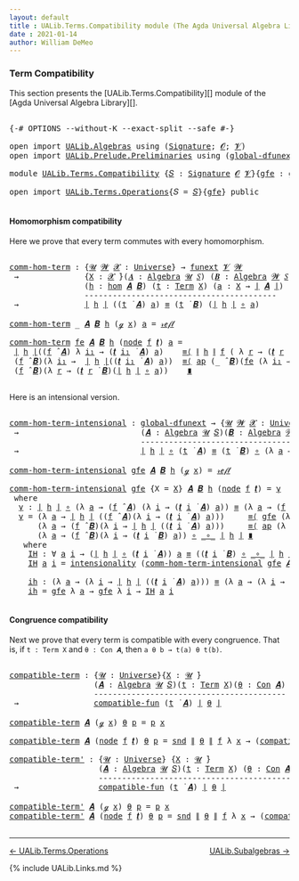 ```yaml
---
layout: default
title : UALib.Terms.Compatibility module (The Agda Universal Algebra Library)
date : 2021-01-14
author: William DeMeo
---
```


### <a id="term-compatibility">Term Compatibility</a>

This section presents the [UALib.Terms.Compatibility][] module of the [Agda Universal Algebra Library][].

<pre class="Agda">

<a id="320" class="Symbol">{-#</a> <a id="324" class="Keyword">OPTIONS</a> <a id="332" class="Pragma">--without-K</a> <a id="344" class="Pragma">--exact-split</a> <a id="358" class="Pragma">--safe</a> <a id="365" class="Symbol">#-}</a>

<a id="370" class="Keyword">open</a> <a id="375" class="Keyword">import</a> <a id="382" href="UALib.Algebras.html" class="Module">UALib.Algebras</a> <a id="397" class="Keyword">using</a> <a id="403" class="Symbol">(</a><a id="404" href="UALib.Algebras.Signatures.html#1377" class="Function">Signature</a><a id="413" class="Symbol">;</a> <a id="415" href="universes.html#613" class="Generalizable">𝓞</a><a id="416" class="Symbol">;</a> <a id="418" href="universes.html#617" class="Generalizable">𝓥</a><a id="419" class="Symbol">)</a>
<a id="421" class="Keyword">open</a> <a id="426" class="Keyword">import</a> <a id="433" href="UALib.Prelude.Preliminaries.html" class="Module">UALib.Prelude.Preliminaries</a> <a id="461" class="Keyword">using</a> <a id="467" class="Symbol">(</a><a id="468" href="MGS-Subsingleton-Theorems.html#3468" class="Function">global-dfunext</a><a id="482" class="Symbol">)</a>

<a id="485" class="Keyword">module</a> <a id="492" href="UALib.Terms.Compatibility.html" class="Module">UALib.Terms.Compatibility</a> <a id="518" class="Symbol">{</a><a id="519" href="UALib.Terms.Compatibility.html#519" class="Bound">𝑆</a> <a id="521" class="Symbol">:</a> <a id="523" href="UALib.Algebras.Signatures.html#1377" class="Function">Signature</a> <a id="533" href="universes.html#613" class="Generalizable">𝓞</a> <a id="535" href="universes.html#617" class="Generalizable">𝓥</a><a id="536" class="Symbol">}{</a><a id="538" href="UALib.Terms.Compatibility.html#538" class="Bound">gfe</a> <a id="542" class="Symbol">:</a> <a id="544" href="MGS-Subsingleton-Theorems.html#3468" class="Function">global-dfunext</a><a id="558" class="Symbol">}</a> <a id="560" class="Keyword">where</a>

<a id="567" class="Keyword">open</a> <a id="572" class="Keyword">import</a> <a id="579" href="UALib.Terms.Operations.html" class="Module">UALib.Terms.Operations</a><a id="601" class="Symbol">{</a><a id="602" class="Argument">𝑆</a> <a id="604" class="Symbol">=</a> <a id="606" href="UALib.Terms.Compatibility.html#519" class="Bound">𝑆</a><a id="607" class="Symbol">}{</a><a id="609" href="UALib.Terms.Compatibility.html#538" class="Bound">gfe</a><a id="612" class="Symbol">}</a> <a id="614" class="Keyword">public</a>

</pre>



#### <a id="homomorphism compatibility">Homomorphism compatibility</a>

Here we prove that every term commutes with every homomorphism.

<pre class="Agda">

<a id="comm-hom-term"></a><a id="787" href="UALib.Terms.Compatibility.html#787" class="Function">comm-hom-term</a> <a id="801" class="Symbol">:</a> <a id="803" class="Symbol">{</a><a id="804" href="UALib.Terms.Compatibility.html#804" class="Bound">𝓤</a> <a id="806" href="UALib.Terms.Compatibility.html#806" class="Bound">𝓦</a> <a id="808" href="UALib.Terms.Compatibility.html#808" class="Bound">𝓧</a> <a id="810" class="Symbol">:</a> <a id="812" href="universes.html#551" class="Function">Universe</a><a id="820" class="Symbol">}</a> <a id="822" class="Symbol">→</a> <a id="824" href="MGS-FunExt-from-Univalence.html#393" class="Function">funext</a> <a id="831" href="UALib.Terms.Compatibility.html#535" class="Bound">𝓥</a> <a id="833" href="UALib.Terms.Compatibility.html#806" class="Bound">𝓦</a>
 <a id="836" class="Symbol">→</a>              <a id="851" class="Symbol">{</a><a id="852" href="UALib.Terms.Compatibility.html#852" class="Bound">X</a> <a id="854" class="Symbol">:</a> <a id="856" href="UALib.Terms.Compatibility.html#808" class="Bound">𝓧</a> <a id="858" href="universes.html#758" class="Function Operator">̇</a><a id="859" class="Symbol">}(</a><a id="861" href="UALib.Terms.Compatibility.html#861" class="Bound">𝑨</a> <a id="863" class="Symbol">:</a> <a id="865" href="UALib.Algebras.Algebras.html#771" class="Function">Algebra</a> <a id="873" href="UALib.Terms.Compatibility.html#804" class="Bound">𝓤</a> <a id="875" href="UALib.Terms.Compatibility.html#519" class="Bound">𝑆</a><a id="876" class="Symbol">)</a> <a id="878" class="Symbol">(</a><a id="879" href="UALib.Terms.Compatibility.html#879" class="Bound">𝑩</a> <a id="881" class="Symbol">:</a> <a id="883" href="UALib.Algebras.Algebras.html#771" class="Function">Algebra</a> <a id="891" href="UALib.Terms.Compatibility.html#806" class="Bound">𝓦</a> <a id="893" href="UALib.Terms.Compatibility.html#519" class="Bound">𝑆</a><a id="894" class="Symbol">)</a>
                <a id="912" class="Symbol">(</a><a id="913" href="UALib.Terms.Compatibility.html#913" class="Bound">h</a> <a id="915" class="Symbol">:</a> <a id="917" href="UALib.Homomorphisms.Basic.html#2319" class="Function">hom</a> <a id="921" href="UALib.Terms.Compatibility.html#861" class="Bound">𝑨</a> <a id="923" href="UALib.Terms.Compatibility.html#879" class="Bound">𝑩</a><a id="924" class="Symbol">)</a> <a id="926" class="Symbol">(</a><a id="927" href="UALib.Terms.Compatibility.html#927" class="Bound">t</a> <a id="929" class="Symbol">:</a> <a id="931" href="UALib.Terms.Basic.html#2343" class="Datatype">Term</a> <a id="936" href="UALib.Terms.Compatibility.html#852" class="Bound">X</a><a id="937" class="Symbol">)</a> <a id="939" class="Symbol">(</a><a id="940" href="UALib.Terms.Compatibility.html#940" class="Bound">a</a> <a id="942" class="Symbol">:</a> <a id="944" href="UALib.Terms.Compatibility.html#852" class="Bound">X</a> <a id="946" class="Symbol">→</a> <a id="948" href="UALib.Prelude.Preliminaries.html#11659" class="Function Operator">∣</a> <a id="950" href="UALib.Terms.Compatibility.html#861" class="Bound">𝑨</a> <a id="952" href="UALib.Prelude.Preliminaries.html#11659" class="Function Operator">∣</a><a id="953" class="Symbol">)</a>
                <a id="971" class="Comment">-----------------------------------------</a>
 <a id="1014" class="Symbol">→</a>              <a id="1029" href="UALib.Prelude.Preliminaries.html#11659" class="Function Operator">∣</a> <a id="1031" href="UALib.Terms.Compatibility.html#913" class="Bound">h</a> <a id="1033" href="UALib.Prelude.Preliminaries.html#11659" class="Function Operator">∣</a> <a id="1035" class="Symbol">((</a><a id="1037" href="UALib.Terms.Compatibility.html#927" class="Bound">t</a> <a id="1039" href="UALib.Terms.Operations.html#1559" class="Function Operator">̇</a> <a id="1041" href="UALib.Terms.Compatibility.html#861" class="Bound">𝑨</a><a id="1042" class="Symbol">)</a> <a id="1044" href="UALib.Terms.Compatibility.html#940" class="Bound">a</a><a id="1045" class="Symbol">)</a> <a id="1047" href="UALib.Prelude.Preliminaries.html#5556" class="Datatype Operator">≡</a> <a id="1049" class="Symbol">(</a><a id="1050" href="UALib.Terms.Compatibility.html#927" class="Bound">t</a> <a id="1052" href="UALib.Terms.Operations.html#1559" class="Function Operator">̇</a> <a id="1054" href="UALib.Terms.Compatibility.html#879" class="Bound">𝑩</a><a id="1055" class="Symbol">)</a> <a id="1057" class="Symbol">(</a><a id="1058" href="UALib.Prelude.Preliminaries.html#11659" class="Function Operator">∣</a> <a id="1060" href="UALib.Terms.Compatibility.html#913" class="Bound">h</a> <a id="1062" href="UALib.Prelude.Preliminaries.html#11659" class="Function Operator">∣</a> <a id="1064" href="MGS-MLTT.html#3813" class="Function Operator">∘</a> <a id="1066" href="UALib.Terms.Compatibility.html#940" class="Bound">a</a><a id="1067" class="Symbol">)</a>

<a id="1070" href="UALib.Terms.Compatibility.html#787" class="Function">comm-hom-term</a> <a id="1084" class="Symbol">_</a> <a id="1086" href="UALib.Terms.Compatibility.html#1086" class="Bound">𝑨</a> <a id="1088" href="UALib.Terms.Compatibility.html#1088" class="Bound">𝑩</a> <a id="1090" href="UALib.Terms.Compatibility.html#1090" class="Bound">h</a> <a id="1092" class="Symbol">(</a><a id="1093" href="UALib.Terms.Operations.html#617" class="InductiveConstructor">ℊ</a> <a id="1095" href="UALib.Terms.Compatibility.html#1095" class="Bound">x</a><a id="1096" class="Symbol">)</a> <a id="1098" href="UALib.Terms.Compatibility.html#1098" class="Bound">a</a> <a id="1100" class="Symbol">=</a> <a id="1102" href="UALib.Prelude.Preliminaries.html#5570" class="InductiveConstructor">𝓇ℯ𝒻𝓁</a>

<a id="1108" href="UALib.Terms.Compatibility.html#787" class="Function">comm-hom-term</a> <a id="1122" href="UALib.Terms.Compatibility.html#1122" class="Bound">fe</a> <a id="1125" href="UALib.Terms.Compatibility.html#1125" class="Bound">𝑨</a> <a id="1127" href="UALib.Terms.Compatibility.html#1127" class="Bound">𝑩</a> <a id="1129" href="UALib.Terms.Compatibility.html#1129" class="Bound">h</a> <a id="1131" class="Symbol">(</a><a id="1132" href="UALib.Terms.Basic.html#2416" class="InductiveConstructor">node</a> <a id="1137" href="UALib.Terms.Compatibility.html#1137" class="Bound">f</a> <a id="1139" href="UALib.Terms.Compatibility.html#1139" class="Bound">𝒕</a><a id="1140" class="Symbol">)</a> <a id="1142" href="UALib.Terms.Compatibility.html#1142" class="Bound">a</a> <a id="1144" class="Symbol">=</a>
 <a id="1147" href="UALib.Prelude.Preliminaries.html#11659" class="Function Operator">∣</a> <a id="1149" href="UALib.Terms.Compatibility.html#1129" class="Bound">h</a> <a id="1151" href="UALib.Prelude.Preliminaries.html#11659" class="Function Operator">∣</a><a id="1152" class="Symbol">((</a><a id="1154" href="UALib.Terms.Compatibility.html#1137" class="Bound">f</a> <a id="1156" href="UALib.Algebras.Algebras.html#2921" class="Function Operator">̂</a> <a id="1158" href="UALib.Terms.Compatibility.html#1125" class="Bound">𝑨</a><a id="1159" class="Symbol">)</a> <a id="1161" class="Symbol">λ</a> <a id="1163" href="UALib.Terms.Compatibility.html#1163" class="Bound">i₁</a> <a id="1166" class="Symbol">→</a> <a id="1168" class="Symbol">(</a><a id="1169" href="UALib.Terms.Compatibility.html#1139" class="Bound">𝒕</a> <a id="1171" href="UALib.Terms.Compatibility.html#1163" class="Bound">i₁</a> <a id="1174" href="UALib.Terms.Operations.html#1559" class="Function Operator">̇</a> <a id="1176" href="UALib.Terms.Compatibility.html#1125" class="Bound">𝑨</a><a id="1177" class="Symbol">)</a> <a id="1179" href="UALib.Terms.Compatibility.html#1142" class="Bound">a</a><a id="1180" class="Symbol">)</a>    <a id="1185" href="MGS-MLTT.html#5997" class="Function Operator">≡⟨</a> <a id="1188" href="UALib.Prelude.Preliminaries.html#11740" class="Function Operator">∥</a> <a id="1190" href="UALib.Terms.Compatibility.html#1129" class="Bound">h</a> <a id="1192" href="UALib.Prelude.Preliminaries.html#11740" class="Function Operator">∥</a> <a id="1194" href="UALib.Terms.Compatibility.html#1137" class="Bound">f</a> <a id="1196" class="Symbol">(</a> <a id="1198" class="Symbol">λ</a> <a id="1200" href="UALib.Terms.Compatibility.html#1200" class="Bound">r</a> <a id="1202" class="Symbol">→</a> <a id="1204" class="Symbol">(</a><a id="1205" href="UALib.Terms.Compatibility.html#1139" class="Bound">𝒕</a> <a id="1207" href="UALib.Terms.Compatibility.html#1200" class="Bound">r</a> <a id="1209" href="UALib.Terms.Operations.html#1559" class="Function Operator">̇</a> <a id="1211" href="UALib.Terms.Compatibility.html#1125" class="Bound">𝑨</a><a id="1212" class="Symbol">)</a> <a id="1214" href="UALib.Terms.Compatibility.html#1142" class="Bound">a</a> <a id="1216" class="Symbol">)</a> <a id="1218" href="MGS-MLTT.html#5997" class="Function Operator">⟩</a>
 <a id="1221" class="Symbol">(</a><a id="1222" href="UALib.Terms.Compatibility.html#1137" class="Bound">f</a> <a id="1224" href="UALib.Algebras.Algebras.html#2921" class="Function Operator">̂</a> <a id="1226" href="UALib.Terms.Compatibility.html#1127" class="Bound">𝑩</a><a id="1227" class="Symbol">)(λ</a> <a id="1231" href="UALib.Terms.Compatibility.html#1231" class="Bound">i₁</a> <a id="1234" class="Symbol">→</a>  <a id="1237" href="UALib.Prelude.Preliminaries.html#11659" class="Function Operator">∣</a> <a id="1239" href="UALib.Terms.Compatibility.html#1129" class="Bound">h</a> <a id="1241" href="UALib.Prelude.Preliminaries.html#11659" class="Function Operator">∣</a><a id="1242" class="Symbol">((</a><a id="1244" href="UALib.Terms.Compatibility.html#1139" class="Bound">𝒕</a> <a id="1246" href="UALib.Terms.Compatibility.html#1231" class="Bound">i₁</a> <a id="1249" href="UALib.Terms.Operations.html#1559" class="Function Operator">̇</a> <a id="1251" href="UALib.Terms.Compatibility.html#1125" class="Bound">𝑨</a><a id="1252" class="Symbol">)</a> <a id="1254" href="UALib.Terms.Compatibility.html#1142" class="Bound">a</a><a id="1255" class="Symbol">))</a>  <a id="1259" href="MGS-MLTT.html#5997" class="Function Operator">≡⟨</a> <a id="1262" href="MGS-MLTT.html#6613" class="Function">ap</a> <a id="1265" class="Symbol">(_</a> <a id="1268" href="UALib.Algebras.Algebras.html#2921" class="Function Operator">̂</a> <a id="1270" href="UALib.Terms.Compatibility.html#1127" class="Bound">𝑩</a><a id="1271" class="Symbol">)(</a><a id="1273" href="UALib.Terms.Compatibility.html#1122" class="Bound">fe</a> <a id="1276" class="Symbol">(λ</a> <a id="1279" href="UALib.Terms.Compatibility.html#1279" class="Bound">i₁</a> <a id="1282" class="Symbol">→</a> <a id="1284" href="UALib.Terms.Compatibility.html#787" class="Function">comm-hom-term</a> <a id="1298" href="UALib.Terms.Compatibility.html#1122" class="Bound">fe</a> <a id="1301" href="UALib.Terms.Compatibility.html#1125" class="Bound">𝑨</a> <a id="1303" href="UALib.Terms.Compatibility.html#1127" class="Bound">𝑩</a> <a id="1305" href="UALib.Terms.Compatibility.html#1129" class="Bound">h</a> <a id="1307" class="Symbol">(</a><a id="1308" href="UALib.Terms.Compatibility.html#1139" class="Bound">𝒕</a> <a id="1310" href="UALib.Terms.Compatibility.html#1279" class="Bound">i₁</a><a id="1312" class="Symbol">)</a> <a id="1314" href="UALib.Terms.Compatibility.html#1142" class="Bound">a</a><a id="1315" class="Symbol">))</a><a id="1317" href="MGS-MLTT.html#5997" class="Function Operator">⟩</a>
 <a id="1320" class="Symbol">(</a><a id="1321" href="UALib.Terms.Compatibility.html#1137" class="Bound">f</a> <a id="1323" href="UALib.Algebras.Algebras.html#2921" class="Function Operator">̂</a> <a id="1325" href="UALib.Terms.Compatibility.html#1127" class="Bound">𝑩</a><a id="1326" class="Symbol">)(λ</a> <a id="1330" href="UALib.Terms.Compatibility.html#1330" class="Bound">r</a> <a id="1332" class="Symbol">→</a> <a id="1334" class="Symbol">(</a><a id="1335" href="UALib.Terms.Compatibility.html#1139" class="Bound">𝒕</a> <a id="1337" href="UALib.Terms.Compatibility.html#1330" class="Bound">r</a> <a id="1339" href="UALib.Terms.Operations.html#1559" class="Function Operator">̇</a> <a id="1341" href="UALib.Terms.Compatibility.html#1127" class="Bound">𝑩</a><a id="1342" class="Symbol">)(</a><a id="1344" href="UALib.Prelude.Preliminaries.html#11659" class="Function Operator">∣</a> <a id="1346" href="UALib.Terms.Compatibility.html#1129" class="Bound">h</a> <a id="1348" href="UALib.Prelude.Preliminaries.html#11659" class="Function Operator">∣</a> <a id="1350" href="MGS-MLTT.html#3813" class="Function Operator">∘</a> <a id="1352" href="UALib.Terms.Compatibility.html#1142" class="Bound">a</a><a id="1353" class="Symbol">))</a>    <a id="1359" href="MGS-MLTT.html#6079" class="Function Operator">∎</a>

</pre>

Here is an intensional version.

<pre class="Agda">

<a id="comm-hom-term-intensional"></a><a id="1421" href="UALib.Terms.Compatibility.html#1421" class="Function">comm-hom-term-intensional</a> <a id="1447" class="Symbol">:</a> <a id="1449" href="MGS-Subsingleton-Theorems.html#3468" class="Function">global-dfunext</a> <a id="1464" class="Symbol">→</a> <a id="1466" class="Symbol">{</a><a id="1467" href="UALib.Terms.Compatibility.html#1467" class="Bound">𝓤</a> <a id="1469" href="UALib.Terms.Compatibility.html#1469" class="Bound">𝓦</a> <a id="1471" href="UALib.Terms.Compatibility.html#1471" class="Bound">𝓧</a> <a id="1473" class="Symbol">:</a> <a id="1475" href="universes.html#551" class="Function">Universe</a><a id="1483" class="Symbol">}{</a><a id="1485" href="UALib.Terms.Compatibility.html#1485" class="Bound">X</a> <a id="1487" class="Symbol">:</a> <a id="1489" href="UALib.Terms.Compatibility.html#1471" class="Bound">𝓧</a> <a id="1491" href="universes.html#758" class="Function Operator">̇</a><a id="1492" class="Symbol">}</a>
 <a id="1495" class="Symbol">→</a>                          <a id="1522" class="Symbol">(</a><a id="1523" href="UALib.Terms.Compatibility.html#1523" class="Bound">𝑨</a> <a id="1525" class="Symbol">:</a> <a id="1527" href="UALib.Algebras.Algebras.html#771" class="Function">Algebra</a> <a id="1535" href="UALib.Terms.Compatibility.html#1467" class="Bound">𝓤</a> <a id="1537" href="UALib.Terms.Compatibility.html#519" class="Bound">𝑆</a><a id="1538" class="Symbol">)(</a><a id="1540" href="UALib.Terms.Compatibility.html#1540" class="Bound">𝑩</a> <a id="1542" class="Symbol">:</a> <a id="1544" href="UALib.Algebras.Algebras.html#771" class="Function">Algebra</a> <a id="1552" href="UALib.Terms.Compatibility.html#1469" class="Bound">𝓦</a> <a id="1554" href="UALib.Terms.Compatibility.html#519" class="Bound">𝑆</a><a id="1555" class="Symbol">)(</a><a id="1557" href="UALib.Terms.Compatibility.html#1557" class="Bound">h</a> <a id="1559" class="Symbol">:</a> <a id="1561" href="UALib.Homomorphisms.Basic.html#2319" class="Function">hom</a> <a id="1565" href="UALib.Terms.Compatibility.html#1523" class="Bound">𝑨</a> <a id="1567" href="UALib.Terms.Compatibility.html#1540" class="Bound">𝑩</a><a id="1568" class="Symbol">)(</a><a id="1570" href="UALib.Terms.Compatibility.html#1570" class="Bound">t</a> <a id="1572" class="Symbol">:</a> <a id="1574" href="UALib.Terms.Basic.html#2343" class="Datatype">Term</a> <a id="1579" href="UALib.Terms.Compatibility.html#1485" class="Bound">X</a><a id="1580" class="Symbol">)</a>
                            <a id="1610" class="Comment">-------------------------------------------------------------</a>
 <a id="1673" class="Symbol">→</a>                          <a id="1700" href="UALib.Prelude.Preliminaries.html#11659" class="Function Operator">∣</a> <a id="1702" href="UALib.Terms.Compatibility.html#1557" class="Bound">h</a> <a id="1704" href="UALib.Prelude.Preliminaries.html#11659" class="Function Operator">∣</a> <a id="1706" href="MGS-MLTT.html#3813" class="Function Operator">∘</a> <a id="1708" class="Symbol">(</a><a id="1709" href="UALib.Terms.Compatibility.html#1570" class="Bound">t</a> <a id="1711" href="UALib.Terms.Operations.html#1559" class="Function Operator">̇</a> <a id="1713" href="UALib.Terms.Compatibility.html#1523" class="Bound">𝑨</a><a id="1714" class="Symbol">)</a> <a id="1716" href="UALib.Prelude.Preliminaries.html#5556" class="Datatype Operator">≡</a> <a id="1718" class="Symbol">(</a><a id="1719" href="UALib.Terms.Compatibility.html#1570" class="Bound">t</a> <a id="1721" href="UALib.Terms.Operations.html#1559" class="Function Operator">̇</a> <a id="1723" href="UALib.Terms.Compatibility.html#1540" class="Bound">𝑩</a><a id="1724" class="Symbol">)</a> <a id="1726" href="MGS-MLTT.html#3813" class="Function Operator">∘</a> <a id="1728" class="Symbol">(λ</a> <a id="1731" href="UALib.Terms.Compatibility.html#1731" class="Bound">a</a> <a id="1733" class="Symbol">→</a> <a id="1735" href="UALib.Prelude.Preliminaries.html#11659" class="Function Operator">∣</a> <a id="1737" href="UALib.Terms.Compatibility.html#1557" class="Bound">h</a> <a id="1739" href="UALib.Prelude.Preliminaries.html#11659" class="Function Operator">∣</a> <a id="1741" href="MGS-MLTT.html#3813" class="Function Operator">∘</a> <a id="1743" href="UALib.Terms.Compatibility.html#1731" class="Bound">a</a><a id="1744" class="Symbol">)</a>

<a id="1747" href="UALib.Terms.Compatibility.html#1421" class="Function">comm-hom-term-intensional</a> <a id="1773" href="UALib.Terms.Compatibility.html#1773" class="Bound">gfe</a> <a id="1777" href="UALib.Terms.Compatibility.html#1777" class="Bound">𝑨</a> <a id="1779" href="UALib.Terms.Compatibility.html#1779" class="Bound">𝑩</a> <a id="1781" href="UALib.Terms.Compatibility.html#1781" class="Bound">h</a> <a id="1783" class="Symbol">(</a><a id="1784" href="UALib.Terms.Operations.html#617" class="InductiveConstructor">ℊ</a> <a id="1786" href="UALib.Terms.Compatibility.html#1786" class="Bound">x</a><a id="1787" class="Symbol">)</a> <a id="1789" class="Symbol">=</a> <a id="1791" href="UALib.Prelude.Preliminaries.html#5570" class="InductiveConstructor">𝓇ℯ𝒻𝓁</a>

<a id="1797" href="UALib.Terms.Compatibility.html#1421" class="Function">comm-hom-term-intensional</a> <a id="1823" href="UALib.Terms.Compatibility.html#1823" class="Bound">gfe</a> <a id="1827" class="Symbol">{</a><a id="1828" class="Argument">X</a> <a id="1830" class="Symbol">=</a> <a id="1832" href="UALib.Terms.Compatibility.html#1832" class="Bound">X</a><a id="1833" class="Symbol">}</a> <a id="1835" href="UALib.Terms.Compatibility.html#1835" class="Bound">𝑨</a> <a id="1837" href="UALib.Terms.Compatibility.html#1837" class="Bound">𝑩</a> <a id="1839" href="UALib.Terms.Compatibility.html#1839" class="Bound">h</a> <a id="1841" class="Symbol">(</a><a id="1842" href="UALib.Terms.Basic.html#2416" class="InductiveConstructor">node</a> <a id="1847" href="UALib.Terms.Compatibility.html#1847" class="Bound">f</a> <a id="1849" href="UALib.Terms.Compatibility.html#1849" class="Bound">𝒕</a><a id="1850" class="Symbol">)</a> <a id="1852" class="Symbol">=</a> <a id="1854" href="UALib.Terms.Compatibility.html#1865" class="Function">γ</a>
 <a id="1857" class="Keyword">where</a>
  <a id="1865" href="UALib.Terms.Compatibility.html#1865" class="Function">γ</a> <a id="1867" class="Symbol">:</a> <a id="1869" href="UALib.Prelude.Preliminaries.html#11659" class="Function Operator">∣</a> <a id="1871" href="UALib.Terms.Compatibility.html#1839" class="Bound">h</a> <a id="1873" href="UALib.Prelude.Preliminaries.html#11659" class="Function Operator">∣</a> <a id="1875" href="MGS-MLTT.html#3813" class="Function Operator">∘</a> <a id="1877" class="Symbol">(λ</a> <a id="1880" href="UALib.Terms.Compatibility.html#1880" class="Bound">a</a> <a id="1882" class="Symbol">→</a> <a id="1884" class="Symbol">(</a><a id="1885" href="UALib.Terms.Compatibility.html#1847" class="Bound">f</a> <a id="1887" href="UALib.Algebras.Algebras.html#2921" class="Function Operator">̂</a> <a id="1889" href="UALib.Terms.Compatibility.html#1835" class="Bound">𝑨</a><a id="1890" class="Symbol">)</a> <a id="1892" class="Symbol">(λ</a> <a id="1895" href="UALib.Terms.Compatibility.html#1895" class="Bound">i</a> <a id="1897" class="Symbol">→</a> <a id="1899" class="Symbol">(</a><a id="1900" href="UALib.Terms.Compatibility.html#1849" class="Bound">𝒕</a> <a id="1902" href="UALib.Terms.Compatibility.html#1895" class="Bound">i</a> <a id="1904" href="UALib.Terms.Operations.html#1559" class="Function Operator">̇</a> <a id="1906" href="UALib.Terms.Compatibility.html#1835" class="Bound">𝑨</a><a id="1907" class="Symbol">)</a> <a id="1909" href="UALib.Terms.Compatibility.html#1880" class="Bound">a</a><a id="1910" class="Symbol">))</a> <a id="1913" href="UALib.Prelude.Preliminaries.html#5556" class="Datatype Operator">≡</a> <a id="1915" class="Symbol">(λ</a> <a id="1918" href="UALib.Terms.Compatibility.html#1918" class="Bound">a</a> <a id="1920" class="Symbol">→</a> <a id="1922" class="Symbol">(</a><a id="1923" href="UALib.Terms.Compatibility.html#1847" class="Bound">f</a> <a id="1925" href="UALib.Algebras.Algebras.html#2921" class="Function Operator">̂</a> <a id="1927" href="UALib.Terms.Compatibility.html#1837" class="Bound">𝑩</a><a id="1928" class="Symbol">)(λ</a> <a id="1932" href="UALib.Terms.Compatibility.html#1932" class="Bound">i</a> <a id="1934" class="Symbol">→</a> <a id="1936" class="Symbol">(</a><a id="1937" href="UALib.Terms.Compatibility.html#1849" class="Bound">𝒕</a> <a id="1939" href="UALib.Terms.Compatibility.html#1932" class="Bound">i</a> <a id="1941" href="UALib.Terms.Operations.html#1559" class="Function Operator">̇</a> <a id="1943" href="UALib.Terms.Compatibility.html#1837" class="Bound">𝑩</a><a id="1944" class="Symbol">)</a> <a id="1946" href="UALib.Terms.Compatibility.html#1918" class="Bound">a</a><a id="1947" class="Symbol">))</a> <a id="1950" href="MGS-MLTT.html#3813" class="Function Operator">∘</a> <a id="1952" href="MGS-MLTT.html#3813" class="Function Operator">_∘_</a> <a id="1956" href="UALib.Prelude.Preliminaries.html#11659" class="Function Operator">∣</a> <a id="1958" href="UALib.Terms.Compatibility.html#1839" class="Bound">h</a> <a id="1960" href="UALib.Prelude.Preliminaries.html#11659" class="Function Operator">∣</a>
  <a id="1964" href="UALib.Terms.Compatibility.html#1865" class="Function">γ</a> <a id="1966" class="Symbol">=</a> <a id="1968" class="Symbol">(λ</a> <a id="1971" href="UALib.Terms.Compatibility.html#1971" class="Bound">a</a> <a id="1973" class="Symbol">→</a> <a id="1975" href="UALib.Prelude.Preliminaries.html#11659" class="Function Operator">∣</a> <a id="1977" href="UALib.Terms.Compatibility.html#1839" class="Bound">h</a> <a id="1979" href="UALib.Prelude.Preliminaries.html#11659" class="Function Operator">∣</a> <a id="1981" class="Symbol">((</a><a id="1983" href="UALib.Terms.Compatibility.html#1847" class="Bound">f</a> <a id="1985" href="UALib.Algebras.Algebras.html#2921" class="Function Operator">̂</a> <a id="1987" href="UALib.Terms.Compatibility.html#1835" class="Bound">𝑨</a><a id="1988" class="Symbol">)(λ</a> <a id="1992" href="UALib.Terms.Compatibility.html#1992" class="Bound">i</a> <a id="1994" class="Symbol">→</a> <a id="1996" class="Symbol">(</a><a id="1997" href="UALib.Terms.Compatibility.html#1849" class="Bound">𝒕</a> <a id="1999" href="UALib.Terms.Compatibility.html#1992" class="Bound">i</a> <a id="2001" href="UALib.Terms.Operations.html#1559" class="Function Operator">̇</a> <a id="2003" href="UALib.Terms.Compatibility.html#1835" class="Bound">𝑨</a><a id="2004" class="Symbol">)</a> <a id="2006" href="UALib.Terms.Compatibility.html#1971" class="Bound">a</a><a id="2007" class="Symbol">)))</a>     <a id="2015" href="MGS-MLTT.html#5997" class="Function Operator">≡⟨</a> <a id="2018" href="UALib.Terms.Compatibility.html#1823" class="Bound">gfe</a> <a id="2022" class="Symbol">(λ</a> <a id="2025" href="UALib.Terms.Compatibility.html#2025" class="Bound">a</a> <a id="2027" class="Symbol">→</a> <a id="2029" href="UALib.Prelude.Preliminaries.html#11740" class="Function Operator">∥</a> <a id="2031" href="UALib.Terms.Compatibility.html#1839" class="Bound">h</a> <a id="2033" href="UALib.Prelude.Preliminaries.html#11740" class="Function Operator">∥</a> <a id="2035" href="UALib.Terms.Compatibility.html#1847" class="Bound">f</a> <a id="2037" class="Symbol">(</a> <a id="2039" class="Symbol">λ</a> <a id="2041" href="UALib.Terms.Compatibility.html#2041" class="Bound">r</a> <a id="2043" class="Symbol">→</a> <a id="2045" class="Symbol">(</a><a id="2046" href="UALib.Terms.Compatibility.html#1849" class="Bound">𝒕</a> <a id="2048" href="UALib.Terms.Compatibility.html#2041" class="Bound">r</a> <a id="2050" href="UALib.Terms.Operations.html#1559" class="Function Operator">̇</a> <a id="2052" href="UALib.Terms.Compatibility.html#1835" class="Bound">𝑨</a><a id="2053" class="Symbol">)</a> <a id="2055" href="UALib.Terms.Compatibility.html#2025" class="Bound">a</a> <a id="2057" class="Symbol">))</a> <a id="2060" href="MGS-MLTT.html#5997" class="Function Operator">⟩</a>
      <a id="2068" class="Symbol">(λ</a> <a id="2071" href="UALib.Terms.Compatibility.html#2071" class="Bound">a</a> <a id="2073" class="Symbol">→</a> <a id="2075" class="Symbol">(</a><a id="2076" href="UALib.Terms.Compatibility.html#1847" class="Bound">f</a> <a id="2078" href="UALib.Algebras.Algebras.html#2921" class="Function Operator">̂</a> <a id="2080" href="UALib.Terms.Compatibility.html#1837" class="Bound">𝑩</a><a id="2081" class="Symbol">)(λ</a> <a id="2085" href="UALib.Terms.Compatibility.html#2085" class="Bound">i</a> <a id="2087" class="Symbol">→</a> <a id="2089" href="UALib.Prelude.Preliminaries.html#11659" class="Function Operator">∣</a> <a id="2091" href="UALib.Terms.Compatibility.html#1839" class="Bound">h</a> <a id="2093" href="UALib.Prelude.Preliminaries.html#11659" class="Function Operator">∣</a> <a id="2095" class="Symbol">((</a><a id="2097" href="UALib.Terms.Compatibility.html#1849" class="Bound">𝒕</a> <a id="2099" href="UALib.Terms.Compatibility.html#2085" class="Bound">i</a> <a id="2101" href="UALib.Terms.Operations.html#1559" class="Function Operator">̇</a> <a id="2103" href="UALib.Terms.Compatibility.html#1835" class="Bound">𝑨</a><a id="2104" class="Symbol">)</a> <a id="2106" href="UALib.Terms.Compatibility.html#2071" class="Bound">a</a><a id="2107" class="Symbol">)))</a>     <a id="2115" href="MGS-MLTT.html#5997" class="Function Operator">≡⟨</a> <a id="2118" href="MGS-MLTT.html#6613" class="Function">ap</a> <a id="2121" class="Symbol">(λ</a> <a id="2124" href="UALib.Terms.Compatibility.html#2124" class="Bound">-</a> <a id="2126" class="Symbol">→</a> <a id="2128" class="Symbol">(λ</a> <a id="2131" href="UALib.Terms.Compatibility.html#2131" class="Bound">a</a> <a id="2133" class="Symbol">→</a> <a id="2135" class="Symbol">(</a><a id="2136" href="UALib.Terms.Compatibility.html#1847" class="Bound">f</a> <a id="2138" href="UALib.Algebras.Algebras.html#2921" class="Function Operator">̂</a> <a id="2140" href="UALib.Terms.Compatibility.html#1837" class="Bound">𝑩</a><a id="2141" class="Symbol">)(</a><a id="2143" href="UALib.Terms.Compatibility.html#2124" class="Bound">-</a> <a id="2145" href="UALib.Terms.Compatibility.html#2131" class="Bound">a</a><a id="2146" class="Symbol">)))</a> <a id="2150" href="UALib.Terms.Compatibility.html#2365" class="Function">ih</a> <a id="2153" href="MGS-MLTT.html#5997" class="Function Operator">⟩</a>
      <a id="2161" class="Symbol">(λ</a> <a id="2164" href="UALib.Terms.Compatibility.html#2164" class="Bound">a</a> <a id="2166" class="Symbol">→</a> <a id="2168" class="Symbol">(</a><a id="2169" href="UALib.Terms.Compatibility.html#1847" class="Bound">f</a> <a id="2171" href="UALib.Algebras.Algebras.html#2921" class="Function Operator">̂</a> <a id="2173" href="UALib.Terms.Compatibility.html#1837" class="Bound">𝑩</a><a id="2174" class="Symbol">)(λ</a> <a id="2178" href="UALib.Terms.Compatibility.html#2178" class="Bound">i</a> <a id="2180" class="Symbol">→</a> <a id="2182" class="Symbol">(</a><a id="2183" href="UALib.Terms.Compatibility.html#1849" class="Bound">𝒕</a> <a id="2185" href="UALib.Terms.Compatibility.html#2178" class="Bound">i</a> <a id="2187" href="UALib.Terms.Operations.html#1559" class="Function Operator">̇</a> <a id="2189" href="UALib.Terms.Compatibility.html#1837" class="Bound">𝑩</a><a id="2190" class="Symbol">)</a> <a id="2192" href="UALib.Terms.Compatibility.html#2164" class="Bound">a</a><a id="2193" class="Symbol">))</a> <a id="2196" href="MGS-MLTT.html#3813" class="Function Operator">∘</a> <a id="2198" href="MGS-MLTT.html#3813" class="Function Operator">_∘_</a> <a id="2202" href="UALib.Prelude.Preliminaries.html#11659" class="Function Operator">∣</a> <a id="2204" href="UALib.Terms.Compatibility.html#1839" class="Bound">h</a> <a id="2206" href="UALib.Prelude.Preliminaries.html#11659" class="Function Operator">∣</a> <a id="2208" href="MGS-MLTT.html#6079" class="Function Operator">∎</a>
   <a id="2213" class="Keyword">where</a>
    <a id="2223" href="UALib.Terms.Compatibility.html#2223" class="Function">IH</a> <a id="2226" class="Symbol">:</a> <a id="2228" class="Symbol">∀</a> <a id="2230" href="UALib.Terms.Compatibility.html#2230" class="Bound">a</a> <a id="2232" href="UALib.Terms.Compatibility.html#2232" class="Bound">i</a> <a id="2234" class="Symbol">→</a> <a id="2236" class="Symbol">(</a><a id="2237" href="UALib.Prelude.Preliminaries.html#11659" class="Function Operator">∣</a> <a id="2239" href="UALib.Terms.Compatibility.html#1839" class="Bound">h</a> <a id="2241" href="UALib.Prelude.Preliminaries.html#11659" class="Function Operator">∣</a> <a id="2243" href="MGS-MLTT.html#3813" class="Function Operator">∘</a> <a id="2245" class="Symbol">(</a><a id="2246" href="UALib.Terms.Compatibility.html#1849" class="Bound">𝒕</a> <a id="2248" href="UALib.Terms.Compatibility.html#2232" class="Bound">i</a> <a id="2250" href="UALib.Terms.Operations.html#1559" class="Function Operator">̇</a> <a id="2252" href="UALib.Terms.Compatibility.html#1835" class="Bound">𝑨</a><a id="2253" class="Symbol">))</a> <a id="2256" href="UALib.Terms.Compatibility.html#2230" class="Bound">a</a> <a id="2258" href="UALib.Prelude.Preliminaries.html#5556" class="Datatype Operator">≡</a> <a id="2260" class="Symbol">((</a><a id="2262" href="UALib.Terms.Compatibility.html#1849" class="Bound">𝒕</a> <a id="2264" href="UALib.Terms.Compatibility.html#2232" class="Bound">i</a> <a id="2266" href="UALib.Terms.Operations.html#1559" class="Function Operator">̇</a> <a id="2268" href="UALib.Terms.Compatibility.html#1837" class="Bound">𝑩</a><a id="2269" class="Symbol">)</a> <a id="2271" href="MGS-MLTT.html#3813" class="Function Operator">∘</a> <a id="2273" href="MGS-MLTT.html#3813" class="Function Operator">_∘_</a> <a id="2277" href="UALib.Prelude.Preliminaries.html#11659" class="Function Operator">∣</a> <a id="2279" href="UALib.Terms.Compatibility.html#1839" class="Bound">h</a> <a id="2281" href="UALib.Prelude.Preliminaries.html#11659" class="Function Operator">∣</a><a id="2282" class="Symbol">)</a> <a id="2284" href="UALib.Terms.Compatibility.html#2230" class="Bound">a</a>
    <a id="2290" href="UALib.Terms.Compatibility.html#2223" class="Function">IH</a> <a id="2293" href="UALib.Terms.Compatibility.html#2293" class="Bound">a</a> <a id="2295" href="UALib.Terms.Compatibility.html#2295" class="Bound">i</a> <a id="2297" class="Symbol">=</a> <a id="2299" href="UALib.Prelude.Extensionality.html#3477" class="Function">intensionality</a> <a id="2314" class="Symbol">(</a><a id="2315" href="UALib.Terms.Compatibility.html#1421" class="Function">comm-hom-term-intensional</a> <a id="2341" href="UALib.Terms.Compatibility.html#1823" class="Bound">gfe</a> <a id="2345" href="UALib.Terms.Compatibility.html#1835" class="Bound">𝑨</a> <a id="2347" href="UALib.Terms.Compatibility.html#1837" class="Bound">𝑩</a> <a id="2349" href="UALib.Terms.Compatibility.html#1839" class="Bound">h</a> <a id="2351" class="Symbol">(</a><a id="2352" href="UALib.Terms.Compatibility.html#1849" class="Bound">𝒕</a> <a id="2354" href="UALib.Terms.Compatibility.html#2295" class="Bound">i</a><a id="2355" class="Symbol">))</a> <a id="2358" href="UALib.Terms.Compatibility.html#2293" class="Bound">a</a>

    <a id="2365" href="UALib.Terms.Compatibility.html#2365" class="Function">ih</a> <a id="2368" class="Symbol">:</a> <a id="2370" class="Symbol">(λ</a> <a id="2373" href="UALib.Terms.Compatibility.html#2373" class="Bound">a</a> <a id="2375" class="Symbol">→</a> <a id="2377" class="Symbol">(λ</a> <a id="2380" href="UALib.Terms.Compatibility.html#2380" class="Bound">i</a> <a id="2382" class="Symbol">→</a> <a id="2384" href="UALib.Prelude.Preliminaries.html#11659" class="Function Operator">∣</a> <a id="2386" href="UALib.Terms.Compatibility.html#1839" class="Bound">h</a> <a id="2388" href="UALib.Prelude.Preliminaries.html#11659" class="Function Operator">∣</a> <a id="2390" class="Symbol">((</a><a id="2392" href="UALib.Terms.Compatibility.html#1849" class="Bound">𝒕</a> <a id="2394" href="UALib.Terms.Compatibility.html#2380" class="Bound">i</a> <a id="2396" href="UALib.Terms.Operations.html#1559" class="Function Operator">̇</a> <a id="2398" href="UALib.Terms.Compatibility.html#1835" class="Bound">𝑨</a><a id="2399" class="Symbol">)</a> <a id="2401" href="UALib.Terms.Compatibility.html#2373" class="Bound">a</a><a id="2402" class="Symbol">)))</a> <a id="2406" href="UALib.Prelude.Preliminaries.html#5556" class="Datatype Operator">≡</a> <a id="2408" class="Symbol">(λ</a> <a id="2411" href="UALib.Terms.Compatibility.html#2411" class="Bound">a</a> <a id="2413" class="Symbol">→</a> <a id="2415" class="Symbol">(λ</a> <a id="2418" href="UALib.Terms.Compatibility.html#2418" class="Bound">i</a> <a id="2420" class="Symbol">→</a> <a id="2422" class="Symbol">((</a><a id="2424" href="UALib.Terms.Compatibility.html#1849" class="Bound">𝒕</a> <a id="2426" href="UALib.Terms.Compatibility.html#2418" class="Bound">i</a> <a id="2428" href="UALib.Terms.Operations.html#1559" class="Function Operator">̇</a> <a id="2430" href="UALib.Terms.Compatibility.html#1837" class="Bound">𝑩</a><a id="2431" class="Symbol">)</a> <a id="2433" href="MGS-MLTT.html#3813" class="Function Operator">∘</a> <a id="2435" href="MGS-MLTT.html#3813" class="Function Operator">_∘_</a> <a id="2439" href="UALib.Prelude.Preliminaries.html#11659" class="Function Operator">∣</a> <a id="2441" href="UALib.Terms.Compatibility.html#1839" class="Bound">h</a> <a id="2443" href="UALib.Prelude.Preliminaries.html#11659" class="Function Operator">∣</a><a id="2444" class="Symbol">)</a> <a id="2446" href="UALib.Terms.Compatibility.html#2411" class="Bound">a</a><a id="2447" class="Symbol">))</a>
    <a id="2454" href="UALib.Terms.Compatibility.html#2365" class="Function">ih</a> <a id="2457" class="Symbol">=</a> <a id="2459" href="UALib.Terms.Compatibility.html#1823" class="Bound">gfe</a> <a id="2463" class="Symbol">λ</a> <a id="2465" href="UALib.Terms.Compatibility.html#2465" class="Bound">a</a> <a id="2467" class="Symbol">→</a> <a id="2469" href="UALib.Terms.Compatibility.html#1823" class="Bound">gfe</a> <a id="2473" class="Symbol">λ</a> <a id="2475" href="UALib.Terms.Compatibility.html#2475" class="Bound">i</a> <a id="2477" class="Symbol">→</a> <a id="2479" href="UALib.Terms.Compatibility.html#2223" class="Function">IH</a> <a id="2482" href="UALib.Terms.Compatibility.html#2465" class="Bound">a</a> <a id="2484" href="UALib.Terms.Compatibility.html#2475" class="Bound">i</a>

</pre>




#### <a id="congruence-compatibility">Congruence compatibility</a>

Next we prove that every term is compatible with every congruence. That is, if `t : Term X` and `θ : Con 𝑨`, then `a θ b → t(a) θ t(b)`.

<pre class="Agda">

<a id="compatible-term"></a><a id="2722" href="UALib.Terms.Compatibility.html#2722" class="Function">compatible-term</a> <a id="2738" class="Symbol">:</a> <a id="2740" class="Symbol">{</a><a id="2741" href="UALib.Terms.Compatibility.html#2741" class="Bound">𝓤</a> <a id="2743" class="Symbol">:</a> <a id="2745" href="universes.html#551" class="Function">Universe</a><a id="2753" class="Symbol">}{</a><a id="2755" href="UALib.Terms.Compatibility.html#2755" class="Bound">X</a> <a id="2757" class="Symbol">:</a> <a id="2759" href="UALib.Terms.Compatibility.html#2741" class="Bound">𝓤</a> <a id="2761" href="universes.html#758" class="Function Operator">̇</a><a id="2762" class="Symbol">}</a>
                  <a id="2782" class="Symbol">(</a><a id="2783" href="UALib.Terms.Compatibility.html#2783" class="Bound">𝑨</a> <a id="2785" class="Symbol">:</a> <a id="2787" href="UALib.Algebras.Algebras.html#771" class="Function">Algebra</a> <a id="2795" href="UALib.Terms.Compatibility.html#2741" class="Bound">𝓤</a> <a id="2797" href="UALib.Terms.Compatibility.html#519" class="Bound">𝑆</a><a id="2798" class="Symbol">)(</a><a id="2800" href="UALib.Terms.Compatibility.html#2800" class="Bound">t</a> <a id="2802" class="Symbol">:</a> <a id="2804" href="UALib.Terms.Basic.html#2343" class="Datatype">Term</a> <a id="2809" href="UALib.Terms.Compatibility.html#2755" class="Bound">X</a><a id="2810" class="Symbol">)(</a><a id="2812" href="UALib.Terms.Compatibility.html#2812" class="Bound">θ</a> <a id="2814" class="Symbol">:</a> <a id="2816" href="UALib.Algebras.Congruences.html#767" class="Function">Con</a> <a id="2820" href="UALib.Terms.Compatibility.html#2783" class="Bound">𝑨</a><a id="2821" class="Symbol">)</a>
                  <a id="2841" class="Comment">-----------------------------------------</a>
 <a id="2884" class="Symbol">→</a>                <a id="2901" href="UALib.Relations.Quotients.html#7274" class="Function">compatible-fun</a> <a id="2916" class="Symbol">(</a><a id="2917" href="UALib.Terms.Compatibility.html#2800" class="Bound">t</a> <a id="2919" href="UALib.Terms.Operations.html#1559" class="Function Operator">̇</a> <a id="2921" href="UALib.Terms.Compatibility.html#2783" class="Bound">𝑨</a><a id="2922" class="Symbol">)</a> <a id="2924" href="UALib.Prelude.Preliminaries.html#11659" class="Function Operator">∣</a> <a id="2926" href="UALib.Terms.Compatibility.html#2812" class="Bound">θ</a> <a id="2928" href="UALib.Prelude.Preliminaries.html#11659" class="Function Operator">∣</a>

<a id="2931" href="UALib.Terms.Compatibility.html#2722" class="Function">compatible-term</a> <a id="2947" href="UALib.Terms.Compatibility.html#2947" class="Bound">𝑨</a> <a id="2949" class="Symbol">(</a><a id="2950" href="UALib.Terms.Operations.html#617" class="InductiveConstructor">ℊ</a> <a id="2952" href="UALib.Terms.Compatibility.html#2952" class="Bound">x</a><a id="2953" class="Symbol">)</a> <a id="2955" href="UALib.Terms.Compatibility.html#2955" class="Bound">θ</a> <a id="2957" href="UALib.Terms.Compatibility.html#2957" class="Bound">p</a> <a id="2959" class="Symbol">=</a> <a id="2961" href="UALib.Terms.Compatibility.html#2957" class="Bound">p</a> <a id="2963" href="UALib.Terms.Compatibility.html#2952" class="Bound">x</a>

<a id="2966" href="UALib.Terms.Compatibility.html#2722" class="Function">compatible-term</a> <a id="2982" href="UALib.Terms.Compatibility.html#2982" class="Bound">𝑨</a> <a id="2984" class="Symbol">(</a><a id="2985" href="UALib.Terms.Basic.html#2416" class="InductiveConstructor">node</a> <a id="2990" href="UALib.Terms.Compatibility.html#2990" class="Bound">f</a> <a id="2992" href="UALib.Terms.Compatibility.html#2992" class="Bound">𝒕</a><a id="2993" class="Symbol">)</a> <a id="2995" href="UALib.Terms.Compatibility.html#2995" class="Bound">θ</a> <a id="2997" href="UALib.Terms.Compatibility.html#2997" class="Bound">p</a> <a id="2999" class="Symbol">=</a> <a id="3001" href="UALib.Prelude.Preliminaries.html#11744" class="Function">snd</a> <a id="3005" href="UALib.Prelude.Preliminaries.html#11740" class="Function Operator">∥</a> <a id="3007" href="UALib.Terms.Compatibility.html#2995" class="Bound">θ</a> <a id="3009" href="UALib.Prelude.Preliminaries.html#11740" class="Function Operator">∥</a> <a id="3011" href="UALib.Terms.Compatibility.html#2990" class="Bound">f</a> <a id="3013" class="Symbol">λ</a> <a id="3015" href="UALib.Terms.Compatibility.html#3015" class="Bound">x</a> <a id="3017" class="Symbol">→</a> <a id="3019" class="Symbol">(</a><a id="3020" href="UALib.Terms.Compatibility.html#2722" class="Function">compatible-term</a> <a id="3036" href="UALib.Terms.Compatibility.html#2982" class="Bound">𝑨</a> <a id="3038" class="Symbol">(</a><a id="3039" href="UALib.Terms.Compatibility.html#2992" class="Bound">𝒕</a> <a id="3041" href="UALib.Terms.Compatibility.html#3015" class="Bound">x</a><a id="3042" class="Symbol">)</a> <a id="3044" href="UALib.Terms.Compatibility.html#2995" class="Bound">θ</a><a id="3045" class="Symbol">)</a> <a id="3047" href="UALib.Terms.Compatibility.html#2997" class="Bound">p</a>

<a id="compatible-term&#39;"></a><a id="3050" href="UALib.Terms.Compatibility.html#3050" class="Function">compatible-term&#39;</a> <a id="3067" class="Symbol">:</a> <a id="3069" class="Symbol">{</a><a id="3070" href="UALib.Terms.Compatibility.html#3070" class="Bound">𝓤</a> <a id="3072" class="Symbol">:</a> <a id="3074" href="universes.html#551" class="Function">Universe</a><a id="3082" class="Symbol">}</a> <a id="3084" class="Symbol">{</a><a id="3085" href="UALib.Terms.Compatibility.html#3085" class="Bound">X</a> <a id="3087" class="Symbol">:</a> <a id="3089" href="UALib.Terms.Compatibility.html#3070" class="Bound">𝓤</a> <a id="3091" href="universes.html#758" class="Function Operator">̇</a><a id="3092" class="Symbol">}</a>
                   <a id="3113" class="Symbol">(</a><a id="3114" href="UALib.Terms.Compatibility.html#3114" class="Bound">𝑨</a> <a id="3116" class="Symbol">:</a> <a id="3118" href="UALib.Algebras.Algebras.html#771" class="Function">Algebra</a> <a id="3126" href="UALib.Terms.Compatibility.html#3070" class="Bound">𝓤</a> <a id="3128" href="UALib.Terms.Compatibility.html#519" class="Bound">𝑆</a><a id="3129" class="Symbol">)(</a><a id="3131" href="UALib.Terms.Compatibility.html#3131" class="Bound">t</a> <a id="3133" class="Symbol">:</a> <a id="3135" href="UALib.Terms.Basic.html#2343" class="Datatype">Term</a> <a id="3140" href="UALib.Terms.Compatibility.html#3085" class="Bound">X</a><a id="3141" class="Symbol">)</a> <a id="3143" class="Symbol">(</a><a id="3144" href="UALib.Terms.Compatibility.html#3144" class="Bound">θ</a> <a id="3146" class="Symbol">:</a> <a id="3148" href="UALib.Algebras.Congruences.html#767" class="Function">Con</a> <a id="3152" href="UALib.Terms.Compatibility.html#3114" class="Bound">𝑨</a><a id="3153" class="Symbol">)</a>
                   <a id="3174" class="Comment">------------------------------------------</a>
 <a id="3218" class="Symbol">→</a>                 <a id="3236" href="UALib.Relations.Quotients.html#7274" class="Function">compatible-fun</a> <a id="3251" class="Symbol">(</a><a id="3252" href="UALib.Terms.Compatibility.html#3131" class="Bound">t</a> <a id="3254" href="UALib.Terms.Operations.html#1559" class="Function Operator">̇</a> <a id="3256" href="UALib.Terms.Compatibility.html#3114" class="Bound">𝑨</a><a id="3257" class="Symbol">)</a> <a id="3259" href="UALib.Prelude.Preliminaries.html#11659" class="Function Operator">∣</a> <a id="3261" href="UALib.Terms.Compatibility.html#3144" class="Bound">θ</a> <a id="3263" href="UALib.Prelude.Preliminaries.html#11659" class="Function Operator">∣</a>

<a id="3266" href="UALib.Terms.Compatibility.html#3050" class="Function">compatible-term&#39;</a> <a id="3283" href="UALib.Terms.Compatibility.html#3283" class="Bound">𝑨</a> <a id="3285" class="Symbol">(</a><a id="3286" href="UALib.Terms.Operations.html#617" class="InductiveConstructor">ℊ</a> <a id="3288" href="UALib.Terms.Compatibility.html#3288" class="Bound">x</a><a id="3289" class="Symbol">)</a> <a id="3291" href="UALib.Terms.Compatibility.html#3291" class="Bound">θ</a> <a id="3293" href="UALib.Terms.Compatibility.html#3293" class="Bound">p</a> <a id="3295" class="Symbol">=</a> <a id="3297" href="UALib.Terms.Compatibility.html#3293" class="Bound">p</a> <a id="3299" href="UALib.Terms.Compatibility.html#3288" class="Bound">x</a>
<a id="3301" href="UALib.Terms.Compatibility.html#3050" class="Function">compatible-term&#39;</a> <a id="3318" href="UALib.Terms.Compatibility.html#3318" class="Bound">𝑨</a> <a id="3320" class="Symbol">(</a><a id="3321" href="UALib.Terms.Basic.html#2416" class="InductiveConstructor">node</a> <a id="3326" href="UALib.Terms.Compatibility.html#3326" class="Bound">f</a> <a id="3328" href="UALib.Terms.Compatibility.html#3328" class="Bound">𝒕</a><a id="3329" class="Symbol">)</a> <a id="3331" href="UALib.Terms.Compatibility.html#3331" class="Bound">θ</a> <a id="3333" href="UALib.Terms.Compatibility.html#3333" class="Bound">p</a> <a id="3335" class="Symbol">=</a> <a id="3337" href="UALib.Prelude.Preliminaries.html#11744" class="Function">snd</a> <a id="3341" href="UALib.Prelude.Preliminaries.html#11740" class="Function Operator">∥</a> <a id="3343" href="UALib.Terms.Compatibility.html#3331" class="Bound">θ</a> <a id="3345" href="UALib.Prelude.Preliminaries.html#11740" class="Function Operator">∥</a> <a id="3347" href="UALib.Terms.Compatibility.html#3326" class="Bound">f</a> <a id="3349" class="Symbol">λ</a> <a id="3351" href="UALib.Terms.Compatibility.html#3351" class="Bound">x</a> <a id="3353" class="Symbol">→</a> <a id="3355" class="Symbol">(</a><a id="3356" href="UALib.Terms.Compatibility.html#3050" class="Function">compatible-term&#39;</a> <a id="3373" href="UALib.Terms.Compatibility.html#3318" class="Bound">𝑨</a> <a id="3375" class="Symbol">(</a><a id="3376" href="UALib.Terms.Compatibility.html#3328" class="Bound">𝒕</a> <a id="3378" href="UALib.Terms.Compatibility.html#3351" class="Bound">x</a><a id="3379" class="Symbol">)</a> <a id="3381" href="UALib.Terms.Compatibility.html#3331" class="Bound">θ</a><a id="3382" class="Symbol">)</a> <a id="3384" href="UALib.Terms.Compatibility.html#3333" class="Bound">p</a>

</pre>

--------------------------------------

[← UALib.Terms.Operations](UALib.Terms.Operations.html)
<span style="float:right;">[UALib.Subalgebras →](UALib.Subalgebras.html)</span>

{% include UALib.Links.md %}
